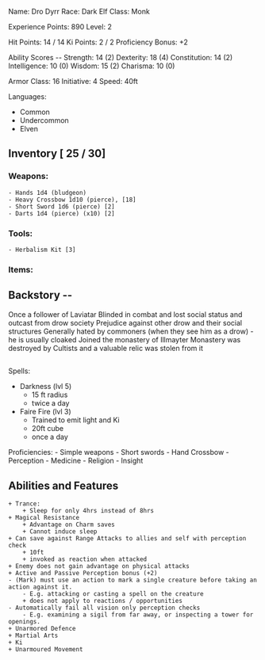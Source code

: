 Name: Dro Dyrr
Race: Dark Elf
Class: Monk

Experience Points: 890
Level: 2

Hit Points: 14 / 14
Ki Points: 2 / 2
Proficiency Bonus: +2

Ability Scores --
    Strength: 14 (2)
    Dexterity: 18 (4)
    Constitution: 14 (2)
    Intelligence: 10 (0)
    Wisdom: 15 (2)
    Charisma: 10 (0)

Armor Class: 16
Initiative: 4
Speed: 40ft

Languages:
- Common
- Undercommon
- Elven

## Inventory [ 25 / 30]
### Weapons:
    - Hands 1d4 (bludgeon)
    - Heavy Crossbow 1d10 (pierce), [18]
    - Short Sword 1d6 (pierce) [2]
    - Darts 1d4 (pierce) (x10) [2]
### Tools:
    - Herbalism Kit [3]
### Items:


## Backstory --
Once a follower of Laviatar
Blinded in combat and lost social status and outcast from drow society
Prejudice against other drow and their social structures
Generally hated by commoners (when they see him as a drow)
    - he is usually cloaked
Joined the monastery of Illmayter
Monastery was destroyed by Cultists and a valuable relic was stolen from it

##

Spells:
- Darkness (lvl 5)
    + 15 ft radius
    + twice a day
- Faire Fire (lvl 3)
    + Trained to emit light and Ki
    + 20ft cube
    + once a day

Proficiencies:
    - Simple weapons
    - Short swords
    - Hand Crossbow
    - Perception
    - Medicine
    - Religion
    - Insight

## Abilities and Features
    + Trance:
        + Sleep for only 4hrs instead of 8hrs
    + Magical Resistance
        + Advantage on Charm saves
        + Cannot induce sleep
    + Can save against Range Attacks to allies and self with perception check
        + 10ft
        + invoked as reaction when attacked
    + Enemy does not gain advantage on physical attacks
    + Active and Passive Perception bonus (+2)
    - (Mark) must use an action to mark a single creature before taking an action against it.
        - E.g. attacking or casting a spell on the creature
        + does not apply to reactions / opportunities
    - Automatically fail all vision only perception checks
        - E.g. examining a sigil from far away, or inspecting a tower for openings.
    + Unarmored Defence
    + Martial Arts
    + Ki
    + Unarmoured Movement



